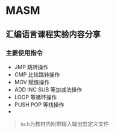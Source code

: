 # MASM
## 汇编语言课程实验内容分享
### 主要使用指令
* JMP 跳转操作
* CMP 比较跳转操作
* MOV 赋值操作
* ADD INC SUB 等加减法操作
* LOOP 等循环操作
* PUSH POP 等栈操作
* 
> io.h为教材内附带输入输出宏定义文件
